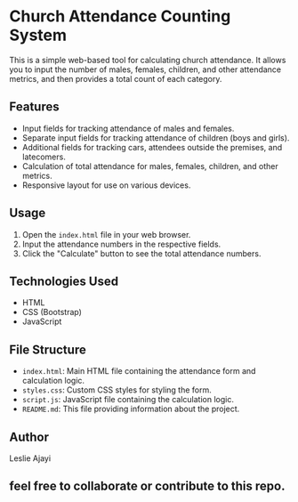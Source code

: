 # Church Attendance Counting System

This is a simple web-based tool for calculating church attendance. It allows you to input the number of males, females, children, and other attendance metrics, and then provides a total count of each category.

## Features

- Input fields for tracking attendance of males and females.
- Separate input fields for tracking attendance of children (boys and girls).
- Additional fields for tracking cars, attendees outside the premises, and latecomers.
- Calculation of total attendance for males, females, children, and other metrics.
- Responsive layout for use on various devices.

## Usage

1. Open the `index.html` file in your web browser.
2. Input the attendance numbers in the respective fields.
3. Click the "Calculate" button to see the total attendance numbers.

## Technologies Used

- HTML
- CSS (Bootstrap)
- JavaScript

## File Structure

- `index.html`: Main HTML file containing the attendance form and calculation logic.
- `styles.css`: Custom CSS styles for styling the form.
- `script.js`: JavaScript file containing the calculation logic.
- `README.md`: This file providing information about the project.

## Author

Leslie Ajayi
## feel free to collaborate or contribute to this repo. 
